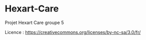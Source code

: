 # Hexart-Care
Projet Hexart Care groupe 5 

Licence :
https://creativecommons.org/licenses/by-nc-sa/3.0/fr/

